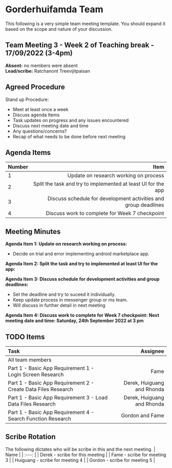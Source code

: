 # Gorderhuifamda Team
This following is a very simple team meeting template. You should expand it based on the scope and nature of your discussion.

## Team Meeting 3 - Week 2 of Teaching break - 17/09/2022 (3-4pm)
**Absent:** no members were absent
<br>
**Lead/scribe:** Ratchanont Treevijitpaisan

## Agreed Procedure
Stand up Procedure:
- Meet at least once a week 
- Discuss agenda Items
- Task updates on progress and any issues encountered
- Discuss next meeting date and time
- Any questions/concerns?
- Recap of what needs to be done before next meeting

## Agenda Items
| Number |                                                            Item |
|:-------|----------------------------------------------------------------:|
| 1      |                          Update  on research working on process |
| 2      |   Split the task and try to implemented at least UI for the app |
| 3      | Discuss schedule for development activities and group deadlines |
| 4      |                  Discuss work to complete for Week 7 checkpoint |


## Meeting Minutes
**Agenda Item 1: Update  on research working on process:**
- Decide on trial and error implementing android marketplace app.

**Agenda Item 2: Split the task and try to implemented at least UI for the app:**


**Agenda Item 3: Discuss schedule for development activities and group deadlines:**
- Set the deadline and try to suceed it individually.
- Keep update process in messenger group or ms team.
- Will discuss in further detail in next meeting

**Agenda Item 4: Discuss work to complete for Week 7 checkpoint:**
**Next meeting date and time: Saturday, 24th September 2022 at 3 pm**

## TODO Items
| Task | Assignee |
| :--- | ---: |
| All team members | 
| Part 1 - Basic App Requirement 1 - Login Screen Research | Fame |
| Part 1 - Basic App Requirement 2 - Create Data Files Research | Derek, Huiguang and Rhonda |
| Part 1 - Basic App Requirement 3 - Load Data Files Research | Derek, Huiguang and Rhonda |
| Part 1 - Basic App Requirement 4 - Search Function Research | Gordon and Fame |

## Scribe Rotation
The following dictates who will be scribe in this and the next meeting.
| Name |
| :---: |
| Derek - scribe for this meeting |
| Fame - scribe for meeting 3 |
| Huiguang - scribe for meeting 4 |
| Gordon - scribe for meeting 5 |
